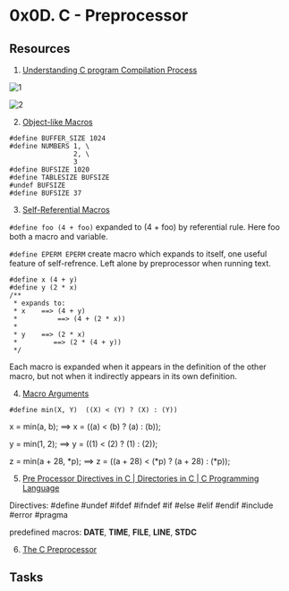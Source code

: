 # 0x0D. C - Preprocessor

## Resources

1. [Understanding C program Compilation Process](https://www.youtube.com/watch?v=VDslRumKvRA&t=35s)

![1](https://github.com/Muthoni-Maryanne/alx-low_level_programming/assets/107298263/f2d43e44-2dfc-4706-b602-686ef2258883) 

![2](https://github.com/Muthoni-Maryanne/alx-low_level_programming/assets/107298263/6c6b68cf-e61a-48d9-8978-ed9b0da1e393)

2. [Object-like Macros](https://gcc.gnu.org/onlinedocs/gcc-5.1.0/cpp/Object-like-Macros.html#Object-like-Macros)
```
#define BUFFER_SIZE 1024
#define NUMBERS 1, \
                2, \
                3
#define BUFSIZE 1020
#define TABLESIZE BUFSIZE
#undef BUFSIZE
#define BUFSIZE 37
```
3. [Self-Referential Macros](https://gcc.gnu.org/onlinedocs/gcc-5.1.0/cpp/Self-Referential-Macros.html#Self-Referential-Macros)
   
`#define foo (4 + foo)` expanded to (4 + foo) by referential rule. Here foo both a macro and variable.

`#define EPERM EPERM` create macro which expands to itself, one useful feature of self-refrence. Left alone by preprocessor when running text.

```
#define x (4 + y)
#define y (2 * x)
/**
 * expands to:
 * x    ==> (4 + y)
 *          ==> (4 + (2 * x))
 * 
 * y    ==> (2 * x)
 *         ==> (2 * (4 + y))
 */
```
Each macro is expanded when it appears in the definition of the other macro, but not when it indirectly appears in its own definition. 

4. [Macro Arguments](https://gcc.gnu.org/onlinedocs/gcc-5.1.0/cpp/Macro-Arguments.html#Macro-Arguments)
   
`#define min(X, Y)  ((X) < (Y) ? (X) : (Y))`
      
x = min(a, b);          ==>  x = ((a) < (b) ? (a) : (b));
      
y = min(1, 2);          ==>  y = ((1) < (2) ? (1) : (2));

z = min(a + 28, *p);    ==>  z = ((a + 28) < (*p) ? (a + 28) : (*p));

5. [Pre Processor Directives in C | Directories in C | C Programming Language](https://www.youtube.com/watch?v=X6HiYbY3Uak)

Directives: #define #undef #ifdef #ifndef #if #else #elif #endif #include #error #pragma

predefined macros: __DATE__, __TIME__, __FILE__, __LINE__, __STDC__

6. [The C Preprocessor](https://www.cprogramming.com/tutorial/cpreprocessor.html)

## Tasks
